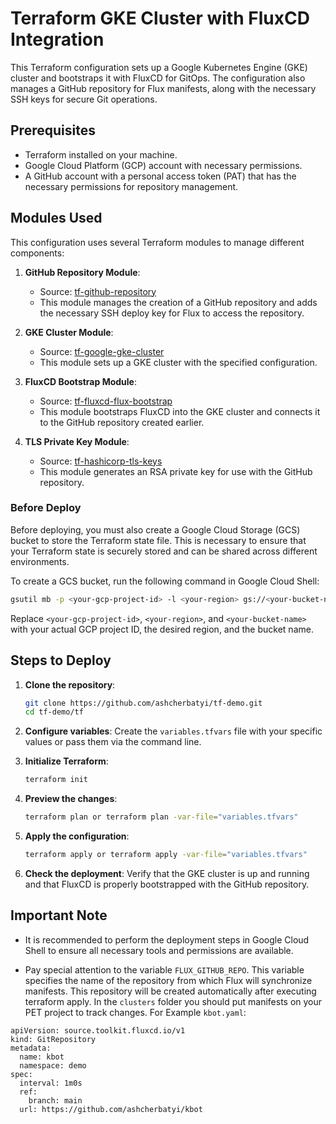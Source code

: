 # Terraform GKE Cluster with FluxCD Integration

This Terraform configuration sets up a Google Kubernetes Engine (GKE) cluster and bootstraps it with FluxCD for GitOps. The configuration also manages a GitHub repository for Flux manifests, along with the necessary SSH keys for secure Git operations.

## Prerequisites

- Terraform installed on your machine.
- Google Cloud Platform (GCP) account with necessary permissions.
- A GitHub account with a personal access token (PAT) that has the necessary permissions for repository management.

## Modules Used

This configuration uses several Terraform modules to manage different components:

1. **GitHub Repository Module**:
   - Source: [tf-github-repository](https://github.com/ashcherbatyi/tf-github-repository)
   - This module manages the creation of a GitHub repository and adds the necessary SSH deploy key for Flux to access the repository.

2. **GKE Cluster Module**:
   - Source: [tf-google-gke-cluster](https://github.com/ashcherbatyi/tf-google-gke-cluster)
   - This module sets up a GKE cluster with the specified configuration.

3. **FluxCD Bootstrap Module**:
   - Source: [tf-fluxcd-flux-bootstrap](https://github.com/ashcherbatyi/tf-fluxcd-flux-bootstrap)
   - This module bootstraps FluxCD into the GKE cluster and connects it to the GitHub repository created earlier.

4. **TLS Private Key Module**:
   - Source: [tf-hashicorp-tls-keys](https://github.com/ashcherbatyi/tf-hashicorp-tls-keys)
   - This module generates an RSA private key for use with the GitHub repository.

### Before Deploy

Before deploying, you must also create a Google Cloud Storage (GCS) bucket to store the Terraform state file. This is necessary to ensure that your Terraform state is securely stored and can be shared across different environments.

To create a GCS bucket, run the following command in Google Cloud Shell:

```bash
gsutil mb -p <your-gcp-project-id> -l <your-region> gs://<your-bucket-name>/
```

Replace `<your-gcp-project-id>`, `<your-region>`, and `<your-bucket-name>` with your actual GCP project ID, the desired region, and the bucket name.

## Steps to Deploy

1. **Clone the repository**:
   ```bash
   git clone https://github.com/ashcherbatyi/tf-demo.git
   cd tf-demo/tf
   ```

2. **Configure variables**:
   Create the `variables.tfvars` file with your specific values or pass them via the command line.

3. **Initialize Terraform**:
   ```bash
   terraform init
   ```

4. **Preview the changes**:
   ```bash
   terraform plan or terraform plan -var-file="variables.tfvars"
   ```

5. **Apply the configuration**:
   ```bash
   terraform apply or terraform apply -var-file="variables.tfvars"
   ```

6. **Check the deployment**:
   Verify that the GKE cluster is up and running and that FluxCD is properly bootstrapped with the GitHub repository.


## Important Note
- It is recommended to perform the deployment steps in Google Cloud Shell to ensure all necessary tools and permissions are available.

- Pay special attention to the variable `FLUX_GITHUB_REPO`. This variable specifies the name of the repository from which Flux will synchronize manifests. This repository will be created automatically after executing terraform apply. In the `clusters` folder you should put manifests on your PET project to track changes. 
For Example `kbot.yaml`:

```
apiVersion: source.toolkit.fluxcd.io/v1
kind: GitRepository
metadata:
  name: kbot
  namespace: demo
spec:
  interval: 1m0s
  ref:
    branch: main
  url: https://github.com/ashcherbatyi/kbot
```